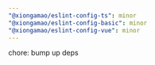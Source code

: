 ```yaml
---
"@xiongamao/eslint-config-ts": minor
"@xiongamao/eslint-config-basic": minor
"@xiongamao/eslint-config-vue": minor
---
```


chore: bump up deps
